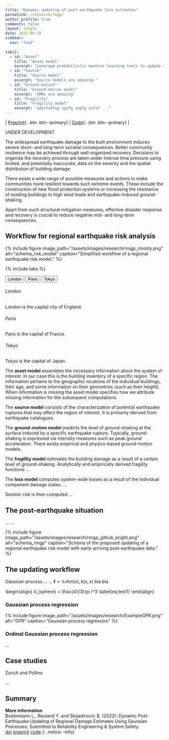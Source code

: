 ```yaml
---
title: "Dynamic updating of post-earthquake loss estimates"
permalink: /research/rmgp/
author_profile: true
comments: false
layout: single
date: 2022-09-18
sidebar:
  nav: "foo2"
  
tabs1:
  - id: "Asset"
    title: "Asset model"
    excerpt: "Leverage probabilistic machine learning tools to update risk models with early damage reports"
  - id: "Source"
    title: "Source model"
    excerpt: "Source models are amazing."
  - id: "Ground-motion"
    title: "Ground-motion model"
    excerpt: "GMMs are amazing"
  - id: "Fragility"
    title: "Fragility model"
    excerpt: "adasfadfsg sgsfg sagfg asfsf   ."
---
```


| [Preprint](https://doi.org/10.31224/2205){: .btn .btn--primary} | [Code](https://github.com/bodlukas/earthquake-rmgp){: .btn .btn--primary} |

UNDER DEVELOPMENT

The widespread earthquake damage to the built environment induces severe short- and long-term societal consequences. Better community resilience may be achieved through well-organized recovery. Decisions to organize the recovery process are taken under intense time pressure using limited, and potentially inaccurate, data on the severity and the spatial distribution of building damage. 

There exists a wide range of possible measures and actions to make communities more resilient towards such extreme events. These include the construction of new flood protection systems or increasing the resistance of existing buildings to high wind loads and earthquake-induced ground-shaking. 

Apart from such structural mitigation measures, effective disaster response and recovery is crucial to reduce negative mid- and long-term consequences. 

## Workflow for regional earthquake risk analysis



{% include figure image_path="/assets/images/research/rmgp_rmonly.png" alt="schema_risk_model" caption="Simplified workflow of a regional earthquake risk model." %}

{% include tabs %}
<div class="tab">
  <button class="tablinks" onclick="openTab(event, 'London')">London</button>
  <button class="tablinks" onclick="openTab(event, 'Paris')">Paris</button>
  <button class="tablinks" onclick="openTab(event, 'Tokyo')">Tokyo</button>
</div>

<!-- Tab content -->
<div id="London" class="tabcontent">
  <h6>London</h6>
  <p>London is the capital city of England.</p>
</div>

<div id="Paris" class="tabcontent">
  <h6>Paris</h6>
  <p>Paris is the capital of France.</p>
</div>

<div id="Tokyo" class="tabcontent">
  <h6>Tokyo</h6>
  <p>Tokyo is the capital of Japan.</p>
</div>

The **asset model** assembles the necessary information about the system of interest. In our case this is the building inventory of a specific region. The information pertains to the geographic locations of the individual buildings, their age, and some information on their geometries (such as their height). When information is missing the asset model specifies how we attribute missing information for the subsequent computations.

The **source model** consists of the characterization of potential earthquake ruptures that may affect the region of interest. It is primarily derived from earthquake catalogues. 

The **ground-motion model** predicts the level of ground-shaking at the surface induced by a specific earthquake rupture. Typically, ground-shaking is expressed via intensity measures such as peak ground acceleration. There exists empirical and physics-based ground-motion models. 

The **fragility model** estimates the building damage as a result of a certain level of ground-shaking. Analytically and empirically derived fragility functions ...

The **loss model** computes system-wide losses as a result of the individual component damage states. ... 

Seismic risk is then computed ... 

## The post-earthquake situation

... 
...

{% include figure image_path="/assets/images/research/rmgp_github_bright.png" alt="schema_rmgp" caption="Schema of the proposed updating of a regional earthquake risk model with early-arriving post-earthquake data." %}

## The updating workflow

Gaussian process ... ... $\mathbf{f}\propto \mathcal{GP}(m(x),k(x,x)$ bla bla 

\begin{align}
  V_{sphere} = \frac{4}{3}\pi r^3 \label{eq:test1}
\end{align}

### Gaussian process regression

{% include figure image_path="/assets/images/research/ExampleGPR.png" alt="GPR" caption="Gaussian process regression" %}

### Ordinal Gaussian process regression

...

## Case studies

Zurich and Pollino

...

## Summary

**More information** <br /> Bodenmann L., Reuland Y. and Stojadinovic B. (2022): Dynamic Post-Earthquake Updating of Regional Damage Estimates Using Gaussian Processes; Submitted to Reliability Engineering & System Safety. <br /> <a class="btn btn--primary" href="https://doi.org/10.31224/2205"> <i class="fa fa-link"></i> doi</a> <a class="btn btn--primary" href="https://engrxiv.org/preprint/download/2205/4410/3347"> <i class="fa fa-file-pdf fa-lg"></i> preprint</a> <a class="btn btn--primary" href="https://github.com/bodlukas/earthquake-rmgp"> <i class="fa fa-code" aria-hidden="true"></i> code</a>
{: .notice--info}



